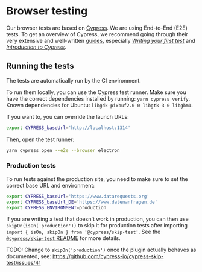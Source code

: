 # Browser testing

Our browser tests are based on [Cypress](https://www.cypress.io/). We are using End-to-End (E2E) tests. To get an overview of Cypress, we recommend going through their very extensive and well-written [guides](https://docs.cypress.io/guides/overview/why-cypress.html), especially *[Writing your first test](https://docs.cypress.io/guides/end-to-end-testing/writing-your-first-end-to-end-test)* and *[Introduction to Cypress](https://docs.cypress.io/guides/core-concepts/introduction-to-cypress)*.

## Running the tests

The tests are automatically run by the CI environment.

To run them locally, you can use the Cypress test runner. Make sure you have the correct dependencies installed by running: `yarn cypress verify`.
Known dependencies for Ubuntu: `libgdk-pixbuf2.0-0 libgtk-3-0 libgbm1`.

If you want to, you can override the launch URLs:

```sh
export CYPRESS_baseUrl='http://localhost:1314'
```

Then, open the test runner:
```sh
yarn cypress open --e2e --browser electron
```

### Production tests

To run tests against the production site, you need to make sure to set the correct base URL and environment:

```sh
export CYPRESS_baseUrl='https://www.datarequests.org'
export CYPRESS_baseUrl_DE='https://www.datenanfragen.de'
export CYPRESS_ENVIRONMENT=production
```

If you are writing a test that doesn't work in production, you can then use `skipOn(isOn('production'))` to skip it for production tests after importing `import { isOn, skipOn } from '@cypress/skip-test'`. See the [`@cypress/skip-test` README](https://github.com/cypress-io/cypress-skip-test) for more details.

TODO: Change to `skipOn('production')` once the plugin actually behaves as documented, see: https://github.com/cypress-io/cypress-skip-test/issues/41
